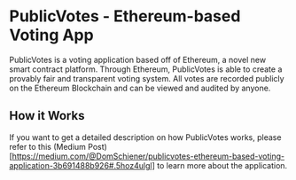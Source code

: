 # PublicVotes - Ethereum-based Voting App

PublicVotes is a voting application based off of Ethereum, a novel new smart contract platform. Through Ethereum, PublicVotes is able to create a provably fair and transparent voting system. All votes are recorded publicly on the Ethereum Blockchain and can be viewed and audited by anyone.

## How it Works

If you want to get a detailed description on how PublicVotes works, please refer to this (Medium Post)[https://medium.com/@DomSchiener/publicvotes-ethereum-based-voting-application-3b691488b926#.5hoz4ulgl] to learn more about the application.


